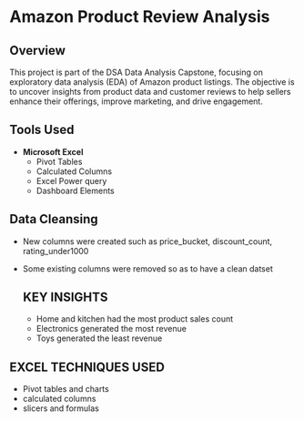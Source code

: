 # Amazon Product Review Analysis
##  Overview
This project is part of the DSA Data Analysis Capstone, focusing on exploratory data analysis (EDA) of Amazon product listings. The objective is to uncover insights from product data and customer reviews to help sellers enhance their offerings, improve marketing, and drive engagement.
##  Tools Used
- **Microsoft Excel**
  - Pivot Tables
  - Calculated Columns
  - Excel Power query
  - Dashboard Elements
## Data Cleansing
- New columns were created such as price_bucket, discount_count, rating_under1000
- Some existing columns were removed so as to have a clean datset

  ## KEY INSIGHTS
  - Home and kitchen had the most product sales count
  - Electronics generated the most revenue
  - Toys generated the least revenue
 
## EXCEL TECHNIQUES USED
- Pivot tables and charts
- calculated columns
- slicers and formulas
  
 
    
